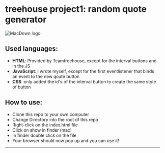 # treehouse project1: random quote generator

![MacDown logo](https://res.cloudinary.com/debyt5msz/image/upload/v1536261164/Screen_Shot_2018-09-06_at_21.09.18_hbpkek.png)

## Used languages:
* **HTML**: Provided by Teamtreehouse, except for the interval buttons and in the JS
* **JavaScript**: I wrote myself, except for the first eventlistener that binds an event to the new qoute button
* **CSS**: only added the id's of the interval button to create the same style of button

## How to use:
* Clone this repo to your own computer
* Change Directory into the root of this repo
* Right-click on the index.html file
* Click on show in finder (mac)
* In finder double click on the file
* Your browser should now pop up and you can use it!

---------
